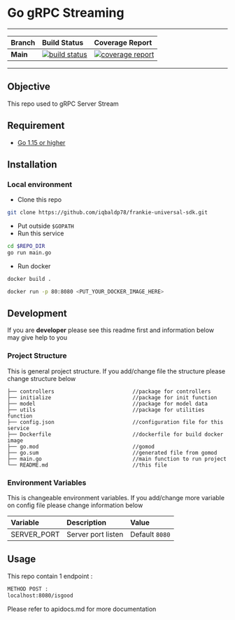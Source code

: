 # Go gRPC Streaming

---
|Branch|Build Status|Coverage Report|
|:-------|:----------|:----|
|__Main__|[![build status](https://github.com/iqbaldp78/frankie-universal-sdk)](https://github.com/iqbaldp78/frankie-universal-sdk)|[![coverage report](https://github.com/iqbaldp78/frankie-universal-sdk)](https://github.com/iqbaldp78/frankie-universal-sdk)|


---

## Objective

This repo used to gRPC Server Stream

## Requirement

- [Go 1.15 or higher](https://golang.org/dl/)

## Installation

### Local environment

- Clone this repo

```bash
git clone https://github.com/iqbaldp78/frankie-universal-sdk.git
```

- Put outside `$GOPATH`
- Run this service

```bash
cd $REPO_DIR
go run main.go
```


- Run docker

```bash
docker build .

docker run -p 80:8080 <PUT_YOUR_DOCKER_IMAGE_HERE>
```

## Development

If you are __developer__ please see this readme first and information below may give help to you

### Project Structure

This is general project structure. If you add/change file the structure please change structure below

```ANSI
├── controllers                         //package for controllers
├── initialize                          //package for init function
├── model                               //package for model data
├── utils                               //package for utilities function
├── config.json                         //configuration file for this service
├── Dockerfile                          //dockerfile for build docker image
├── go.mod                              //gomod
├── go.sum                              //generated file from gomod
├── main.go                             //main function to run project
└── README.md                           //this file
```

### Environment Variables

This is changeable environment variables. If you add/change more variable on config file please change information below

|Variable|Description|Value|
|:-------|:----------|:----|
|SERVER_PORT|Server port listen|Default `8080`|


## Usage

This repo contain 1 endpoint :

```bash
METHOD POST :
localhost:8080/isgood
```
Please refer to apidocs.md for more documentation
